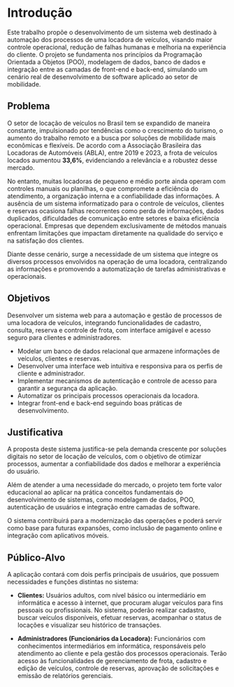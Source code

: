 # Introdução

Este trabalho propõe o desenvolvimento de um sistema web destinado à automação dos processos de uma locadora de veículos, visando maior controle operacional, redução de falhas humanas e melhoria na experiência do cliente. O projeto se fundamenta nos princípios da Programação Orientada a Objetos (POO), modelagem de dados, banco de dados e integração entre as camadas de front-end e back-end, simulando um cenário real de desenvolvimento de software aplicado ao setor de mobilidade.

## Problema

O setor de locação de veículos no Brasil tem se expandido de maneira constante, impulsionado por tendências como o crescimento do turismo, o aumento do trabalho remoto e a busca por soluções de mobilidade mais econômicas e flexíveis. De acordo com a Associação Brasileira das Locadoras de Automóveis (ABLA), entre 2019 e 2023, a frota de veículos locados aumentou **33,6%**, evidenciando a relevância e a robustez desse mercado.  

No entanto, muitas locadoras de pequeno e médio porte ainda operam com controles manuais ou planilhas, o que compromete a eficiência do atendimento, a organização interna e a confiabilidade das informações. A ausência de um sistema informatizado para o controle de veículos, clientes e reservas ocasiona falhas recorrentes como perda de informações, dados duplicados, dificuldades de comunicação entre setores e baixa eficiência operacional. Empresas que dependem exclusivamente de métodos manuais enfrentam limitações que impactam diretamente na qualidade do serviço e na satisfação dos clientes.  

Diante desse cenário, surge a necessidade de um sistema que integre os diversos processos envolvidos na operação de uma locadora, centralizando as informações e promovendo a automatização de tarefas administrativas e operacionais.

## Objetivos

Desenvolver um sistema web para a automação e gestão de processos de uma locadora de veículos, integrando funcionalidades de cadastro, consulta, reserva e controle de frota, com interface amigável e acesso seguro para clientes e administradores.

- Modelar um banco de dados relacional que armazene informações de veículos, clientes e reservas.
- Desenvolver uma interface web intuitiva e responsiva para os perfis de cliente e administrador.
- Implementar mecanismos de autenticação e controle de acesso para garantir a segurança da aplicação.
- Automatizar os principais processos operacionais da locadora.
- Integrar front-end e back-end seguindo boas práticas de desenvolvimento.

## Justificativa

A proposta deste sistema justifica-se pela demanda crescente por soluções digitais no setor de locação de veículos, com o objetivo de otimizar processos, aumentar a confiabilidade dos dados e melhorar a experiência do usuário.

Além de atender a uma necessidade do mercado, o projeto tem forte valor educacional ao aplicar na prática conceitos fundamentais do desenvolvimento de sistemas, como modelagem de dados, POO, autenticação de usuários e integração entre camadas de software.

O sistema contribuirá para a modernização das operações e poderá servir como base para futuras expansões, como inclusão de pagamento online e integração com aplicativos móveis.

## Público-Alvo  

A aplicação contará com dois perfis principais de usuários, que possuem necessidades e funções distintas no sistema:

- **Clientes:** Usuários adultos, com nível básico ou intermediário em informática e acesso à internet, que procuram alugar veículos para fins pessoais ou profissionais. No sistema, poderão realizar cadastro, buscar veículos disponíveis, efetuar reservas, acompanhar o status de locações e visualizar seu histórico de transações.

- **Administradores (Funcionários da Locadora):** Funcionários com conhecimentos intermediários em informática, responsáveis pelo atendimento ao cliente e pela gestão dos processos operacionais. Terão acesso às funcionalidades de gerenciamento de frota, cadastro e edição de veículos, controle de reservas, aprovação de solicitações e emissão de relatórios gerenciais.
